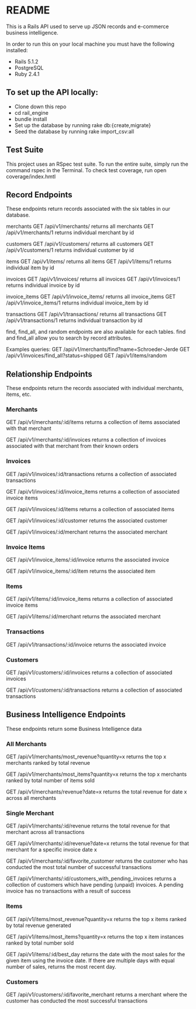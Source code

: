 # README

This is a Rails API used to serve up JSON records and e-commerce business intelligence.

In order to run this on your local machine you must have the following installed:

* Rails 5.1.2
* PostgreSQL
* Ruby 2.4.1

## To set up the API locally:

* Clone down this repo
* cd rail_engine
* bundle install
* Set up the database by running rake db:{create,migrate}
* Seed the database by running rake import_csv:all

## Test Suite

This project uses an RSpec test suite. To run the entire suite, simply run the command rspec in the Terminal. To check test coverage, run open coverage/index.hmtl

## Record Endpoints

These endpoints return records associated with the six tables in our database.

merchants GET /api/v1/merchants/ returns all merchants GET /api/v1/merchants/1 returns individual merchant by id

customers GET /api/v1/customers/ returns all customers GET /api/v1/customers/1 returns individual customer by id

items GET /api/v1/items/ returns all items GET /api/v1/items/1 returns individual item by id

invoices GET /api/v1/invoices/ returns all invoices GET /api/v1/invoices/1 returns individual invoice by id

invoice_items GET /api/v1/invoice_items/ returns all invoice_items GET /api/v1/invoice_items/1 returns individual invoice_item by id

transactions GET /api/v1/transactions/ returns all transactions GET /api/v1/transactions/1 returns individual transaction by id

find, find_all, and random endpoints are also available for each tables. find and find_all allow you to search by record attributes.

Examples queries: GET /api/v1/merchants/find?name=Schroeder-Jerde GET /api/v1/invoices/find_all?status=shipped GET /api/v1/items/random

## Relationship Endpoints

These endpoints return the records associated with individual merchants, items, etc.

### Merchants

GET /api/v1/merchants/:id/items returns a collection of items associated with that merchant

GET /api/v1/merchants/:id/invoices returns a collection of invoices associated with that merchant from their known orders

### Invoices

GET /api/v1/invoices/:id/transactions returns a collection of associated transactions

GET /api/v1/invoices/:id/invoice_items returns a collection of associated invoice items

GET /api/v1/invoices/:id/items returns a collection of associated items

GET /api/v1/invoices/:id/customer returns the associated customer

GET /api/v1/invoices/:id/merchant returns the associated merchant

### Invoice Items

GET /api/v1/invoice_items/:id/invoice returns the associated invoice

GET /api/v1/invoice_items/:id/item returns the associated item

### Items

GET /api/v1/items/:id/invoice_items returns a collection of associated invoice items

GET /api/v1/items/:id/merchant returns the associated merchant

### Transactions

GET /api/v1/transactions/:id/invoice returns the associated invoice

### Customers

GET /api/v1/customers/:id/invoices returns a collection of associated invoices

GET /api/v1/customers/:id/transactions returns a collection of associated transactions

## Business Intelligence Endpoints

These endpoints return some Business Intelligence data

### All Merchants

GET /api/v1/merchants/most_revenue?quantity=x returns the top x merchants ranked by total revenue

GET /api/v1/merchants/most_items?quantity=x returns the top x merchants ranked by total number of items sold

GET /api/v1/merchants/revenue?date=x returns the total revenue for date x across all merchants

### Single Merchant

GET /api/v1/merchants/:id/revenue returns the total revenue for that merchant across all transactions

GET /api/v1/merchants/:id/revenue?date=x returns the total revenue for that merchant for a specific invoice date x

GET /api/v1/merchants/:id/favorite_customer returns the customer who has conducted the most total number of successful transactions

GET /api/v1/merchants/:id/customers_with_pending_invoices returns a collection of customers which have pending (unpaid) invoices. A pending invoice has no transactions with a result of success

### Items

GET /api/v1/items/most_revenue?quantity=x returns the top x items ranked by total revenue generated

GET /api/v1/items/most_items?quantity=x returns the top x item instances ranked by total number sold

GET /api/v1/items/:id/best_day returns the date with the most sales for the given item using the invoice date. If there are multiple days with equal number of sales, returns the most recent day.

### Customers

GET /api/v1/customers/:id/favorite_merchant returns a merchant where the customer has conducted the most successful transactions
